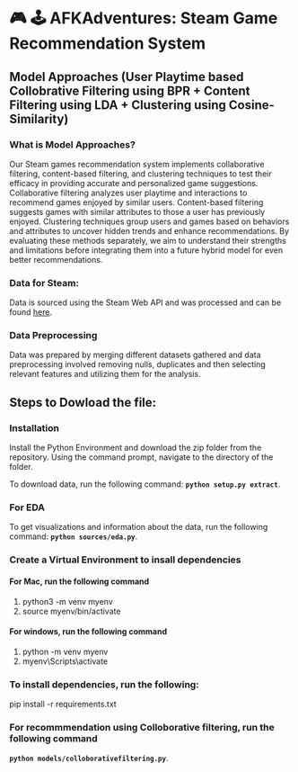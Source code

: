# :video_game: :joystick: AFKAdventures: Steam Game Recommendation System

## Model Approaches (User Playtime based Collobrative Filtering using BPR + Content Filtering using LDA + Clustering using Cosine-Similarity)

### What is Model Approaches?
Our Steam games recommendation system implements collaborative filtering, content-based filtering, and clustering techniques to test their efficacy in providing accurate and personalized game suggestions. Collaborative filtering analyzes user playtime and interactions to recommend games enjoyed by similar users. Content-based filtering suggests games with similar attributes to those a user has previously enjoyed. Clustering techniques group users and games based on behaviors and attributes to uncover hidden trends and enhance recommendations. By evaluating these methods separately, we aim to understand their strengths and limitations before integrating them into a future hybrid model for even better recommendations.

### Data for Steam:
Data is sourced using the Steam Web API and was processed and can be found [here](https://drive.google.com/drive/folders/1PhvTPd60Jr2QaJwgtjsm-sj-WRHADyLO).

### Data Preprocessing 
Data was prepared by merging different datasets gathered and data preprocessing involved removing nulls, duplicates and then selecting relevant features and utilizing them for the analysis. 

## Steps to Dowload the file:

### Installation
Install the Python Environment and download the zip folder from the repository. Using the command prompt, navigate to the directory of the folder.

To download data, run the following command: **`python setup.py extract`**.

### For EDA
To get visualizations and information about the data, run the following command: **`python sources/eda.py`**.

### Create a Virtual Environment to insall dependencies

#### For Mac, run the following command 

1. python3 -m venv myenv
2. source myenv/bin/activate

#### For windows, run the following command
1. python -m venv myenv
2. myenv\Scripts\activate

    
### To install dependencies, run the following:
pip install -r requirements.txt

### For recommmendation using Colloborative filtering, run the following command

**`python models/colloborativefiltering.py`**.